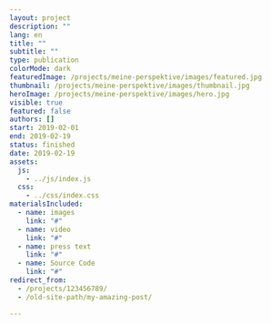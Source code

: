 ```yaml
---
layout: project
description: ""
lang: en
title: ""
subtitle: ""
type: publication
colorMode: dark
featuredImage: /projects/meine-perspektive/images/featured.jpg
thumbnail: /projects/meine-perspektive/images/thumbnail.jpg
heroImage: /projects/meine-perspektive/images/hero.jpg
visible: true
featured: false
authors: []
start: 2019-02-01
end: 2019-02-19
status: finished
date: 2019-02-19
assets:
  js:
    - ../js/index.js
  css:
    - ../css/index.css
materialsIncluded:
  - name: images
    link: "#"
  - name: video
    link: "#"
  - name: press text
    link: "#"
  - name: Source Code
    link: "#"
redirect_from:
  - /projects/123456789/
  - /old-site-path/my-amazing-post/

---
```

